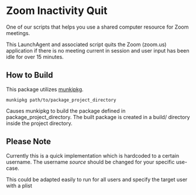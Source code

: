 # Zoom Inactivity Quit

One of our scripts that helps you use a shared computer resource for Zoom meetings.

This LaunchAgent and associated script quits the Zoom (zoom.us) application if there is no meeting current in session and user input has been idle for over 15 minutes.

## How to Build

This package utilizes [munkipkg](https://github.com/munki/munki-pkg).

`munkipkg path/to/package_project_directory`

Causes munkipkg to build the package defined in package_project_directory. The built package is created in a build/ directory inside the project directory.

## Please Note

Currently this is a quick implementation which is hardcoded to a certain username.  The username *source* should be changed for your specific use-case.

This could be adapted easily to run for all users and specify the target user with a plist
